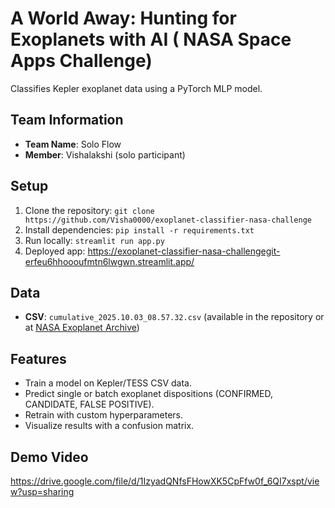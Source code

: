 # A World Away: Hunting for Exoplanets with AI ( NASA Space Apps Challenge)
Classifies Kepler exoplanet data using a PyTorch MLP model.

## Team Information
- **Team Name**: Solo Flow
- **Member**: Vishalakshi (solo participant)

## Setup
1. Clone the repository: `git clone https://github.com/Visha0000/exoplanet-classifier-nasa-challenge`
2. Install dependencies: `pip install -r requirements.txt`
3. Run locally: `streamlit run app.py`
4. Deployed app: https://exoplanet-classifier-nasa-challengegit-erfeu6hhoooufmtn6lwgwn.streamlit.app/
   
## Data
- **CSV**: `cumulative_2025.10.03_08.57.32.csv` (available in the repository or at [NASA Exoplanet Archive](https://exoplanetarchive.ipac.caltech.edu/cgi-bin/TblView/nph-tblView?app=ExoTbls&config=cumulative))

## Features
- Train a model on Kepler/TESS CSV data.
- Predict single or batch exoplanet dispositions (CONFIRMED, CANDIDATE, FALSE POSITIVE).
- Retrain with custom hyperparameters.
- Visualize results with a confusion matrix.

## Demo Video
https://drive.google.com/file/d/1IzyadQNfsFHowXK5CpFfw0f_6QI7xspt/view?usp=sharing

